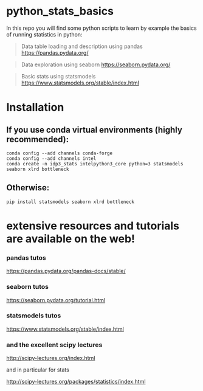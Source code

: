 # python_stats_basics

In this repo you will find some python scripts to learn by example the basics of running statistics in python:

> Data table loading and description using pandas https://pandas.pydata.org/

> Data exploration using seaborn https://seaborn.pydata.org/

> Basic stats using statsmodels https://www.statsmodels.org/stable/index.html



# Installation

## If you use conda virtual environments (highly recommended):
```
conda config --add channels conda-forge
conda config --add channels intel
conda create -n idp3_stats intelpython3_core python=3 statsmodels seaborn xlrd bottleneck
```

## Otherwise:
```
pip install statsmodels seaborn xlrd bottleneck
```

# extensive resources and tutorials are available on the web!

### pandas tutos

https://pandas.pydata.org/pandas-docs/stable/

### seaborn tutos

https://seaborn.pydata.org/tutorial.html

### statsmodels tutos

https://www.statsmodels.org/stable/index.html

### and the excellent scipy lectures

http://scipy-lectures.org/index.html

and in particular for stats

http://scipy-lectures.org/packages/statistics/index.html




